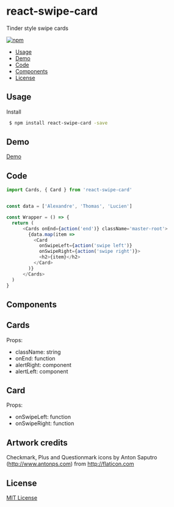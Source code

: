 # react-swipe-card
Tinder style swipe cards

[![npm](https://img.shields.io/npm/v/react-swipe-card.svg?style=flat-square)](https://www.npmjs.com/package/react-swipe-card)

 - [Usage](#usage)
 - [Demo](#demo)
 - [Code](#code)
 - [Components](#components)
 - [License](#License)

## Usage

Install

```bash
 $ npm install react-swipe-card -save
```


## Demo

[Demo](https://alexandre-garrec.github.io/react-swipe-card/)

## Code

```javascript
import Cards, { Card } from 'react-swipe-card'


const data = ['Alexandre', 'Thomas', 'Lucien']

const Wrapper = () => {
  return (
	  <Cards onEnd={action('end')} className='master-root'>
        {data.map(item => 
          <Card 
            onSwipeLeft={action('swipe left')} 
            onSwipeRight={action('swipe right')}>
            <h2>{item}</h2>
          </Card>
        )}
      </Cards>
  )
}
```

## Components

Cards
---
Props:

 - className: string
 - onEnd: function
 - alertRight: component
 - alertLeft: component

Card
---
Props:

 - onSwipeLeft: function
 - onSwipeRight: function


## Artwork credits
Checkmark, Plus and Questionmark icons by 
Anton Saputro (http://www.antonps.com) from http://flaticon.com

## License

[MIT License](https://opensource.org/licenses/MIT)
